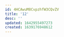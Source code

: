 ```yaml
---
id: 4HCAwuM8CvpzhfW3CQvZV
title: '12'
desc: ''
updated: 1642955497273
created: 1639176948612
---
```


